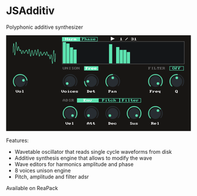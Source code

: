 # JSAdditiv

Polyphonic additive synthesizer

![JSAdditiv.png](doc/ss.png)

Features:
* Wavetable oscillator that reads single cycle waveforms from disk
* Additive synthesis engine that allows to modify the wave
* Wave editors for harmonics amplitude and phase
* 8 voices unison engine
* Pitch, amplitude and filter adsr

Available on ReaPack